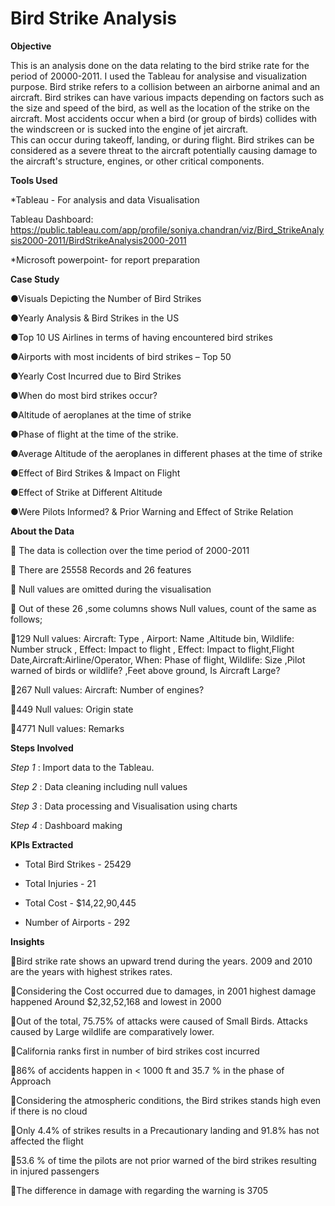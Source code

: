 # Bird Strike Analysis 
**Objective**

This is an analysis done on the data relating to the bird strike rate for the period of 20000-2011. I used the Tableau for analysise and visualization purpose.
Bird strike refers to a collision between an airborne animal and an aircraft. 
Bird strikes can have various impacts depending on factors such as the size and speed of the bird, as well as the location of the strike on the aircraft. 
Most accidents occur when a bird (or group of birds) collides with the windscreen or is sucked into the engine of jet aircraft.  
This can occur during takeoff, landing, or during flight. 
Bird strikes can be considered as a severe threat to the aircraft potentially causing damage to the aircraft's structure, engines, or other critical components. 

**Tools Used**

*Tableau - For analysis and data Visualisation

Tableau Dashboard: https://public.tableau.com/app/profile/soniya.chandran/viz/Bird_StrikeAnalysis2000-2011/BirdStrikeAnalysis2000-2011

*Microsoft powerpoint- for report preparation

**Case Study**

 ●Visuals Depicting the Number of Bird Strikes 
 
 ●Yearly Analysis & Bird Strikes in the US
 
 ●Top 10 US Airlines in terms of having encountered bird strikes
 
 ●Airports with most incidents of bird strikes – Top 50
 
 ●Yearly Cost Incurred due to Bird Strikes
 
 ●When do most bird strikes occur?
 
 ●Altitude of aeroplanes at the time of strike
 
 ●Phase of flight at the time of the strike.
 
 ●Average Altitude of the aeroplanes in different phases at the time of strike
 
 ●Effect of Bird Strikes & Impact on Flight
 
 ●Effect of Strike at Different Altitude
 
 ●Were Pilots Informed? & Prior Warning and Effect of Strike Relation

 **About the Data**
 
 The data is collection over the time period of 2000-2011

 There are 25558 Records and 26 features

 Null values are omitted during the visualisation

 Out of these 26 ,some columns shows Null values, count of the same as follows;

   129 Null values:  Aircraft: Type , Airport: Name ,Altitude bin, Wildlife: Number struck , Effect: Impact to flight , Effect: Impact to flight,Flight Date,Aircraft:Airline/Operator,                      When: Phase of flight, Wildlife: Size ,Pilot warned of birds or wildlife? ,Feet above ground, Is Aircraft Large?
   
   267 Null values: Aircraft: Number of engines?
   
   449 Null values: Origin state
   
   4771 Null values: Remarks

**Steps Involved**

  _Step 1_ : 
  Import data to the Tableau.
  
  _Step 2_ : 
  Data cleaning including null values
  
  _Step 3_ : 
  Data processing and Visualisation using charts
  
  _Step 4_ : 
  Dashboard making

**KPIs Extracted**

 * Total Bird Strikes - 25429
   
 * Total Injuries - 21
   
 * Total Cost - $14,22,90,445
   
 * Number of Airports - 292

**Insights**

 Bird strike rate shows an upward trend during the years. 2009 and 2010 are the years  with highest strikes rates. 
 
 Considering the Cost occurred due to damages, in 2001 highest damage happened Around $2,32,52,168 and lowest in 2000
 
 Out of the total, 75.75% of attacks were caused of Small Birds. Attacks caused by Large wildlife are comparatively lower.
 
 California ranks first in number of bird strikes cost incurred
 
 86% of accidents happen in < 1000 ft and 35.7 % in the phase of Approach
 
 Considering the atmospheric conditions, the Bird strikes stands high even if there is no cloud
 
 Only 4.4% of strikes results in a Precautionary landing and 91.8% has not affected the flight
 
 53.6 % of time the pilots are not prior warned of the bird strikes resulting in injured passengers
 
 The difference in damage with regarding the warning is 3705



